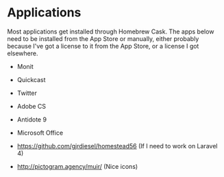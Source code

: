# Applications

Most applications get installed through Homebrew Cask. The apps below need to be installed from the App Store or manually, either probably because I've got a license to it from the App Store, or a license I got elsewhere.

- Monit
- Quickcast
- Twitter
- Adobe CS
- Antidote 9
- Microsoft Office


- https://github.com/gjrdiesel/homestead56 (If I need to work on Laravel 4)
- http://pictogram.agency/muir/ (Nice icons)
